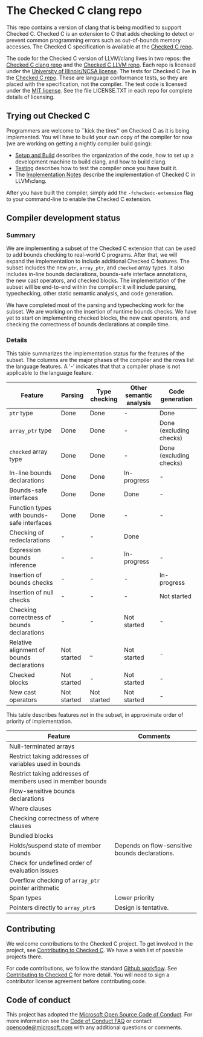 # The Checked C clang repo

This repo contains a version of clang that is being modified to support Checked C.  Checked C is
an extension to C that adds checking to detect or prevent common programming  errors such as
out-of-bounds memory accesses.  The Checked C specification is available  at the 
[Checked C repo](https://github.com/Microsoft/checkedc).


The code for the Checked C version of LLVM/clang lives in two repos: the 
[Checked C clang repo](https://github.com/Microsoft/checked-clang)
and the [Checked C LLVM repo](https://github.com/Microsoft/checkedc-llvm).  Each repo is licensed 
under the [University of Illinois/NCSA license](https://opensource.org/licenses/NCSA).
The tests for Checked C live in the [Checked C repo](https://github.com/Microsoft/checkedc).  These are
language conformance tests, so they are placed with the specification, not the compiler.
The test code is licensed under the [MIT license](https://opensource.org/licenses/MIT).
See the file LICENSE.TXT in each repo for complete details of licensing.  

## Trying out Checked C

Programmers are welcome to ``kick the tires'' on Checked C as it is being implemented.
You will have to build your own copy of the compiler for now (we are working on getting
a nightly compiler build going):

- [Setup and Build](docs/checkedc/Setup-and-Build.md) describes the organization of the code,
how to set up a development machine to build clang, and how to build clang.
- [Testing](docs/checkedc/Testing.md) describes how to test the compiler once you have built it.
- The [Implementation Notes](docs/checkedc/Implementation-Notes.md) describe the implementation of Checked C
   in LLVM\clang.

After you have built the compiler, simply add the `-fcheckedc-extension` flag to your
command-line to enable the Checked C extension.

## Compiler development status

### Summary
We are implementing a subset of the Checked C extension that can be used to add bounds
checking to real-world C programs.  After that, we will expand the implementation to include
additional Checked C features. The subset includes the new `ptr`, `array_ptr`, and `checked` 
array types. It also includes in-line bounds declarations, bounds-safe
interface annotations, the new cast operators, and checked blocks.
The implementation of the subset will be end-to-end within the
compiler: it will include parsing, typechecking, other static
semantic analysis, and code generation.

We have completed most of the parsing and typechecking work
for the subset. We are working on the insertion of runtime bounds checks.
We have yet to start on implementing checked blocks, the new cast operators, 
and checking the correctness of bounds declarations at compile time.

### Details

This table summarizes the implementation status for the
features of the subset.  The columns are the major phases of the compiler
and the rows list the language features.    A '-' indicates that that a compiler
phase is not applicable to the language feature.

|Feature                     | Parsing     | Type checking | Other semantic analysis| Code generation |
|----                        | ---         | ---           | ---                    | ----            |
|`ptr` type                  | Done        | Done          | -                      | Done             |
|`array_ptr` type           | Done        | Done          | -                      | Done (excluding checks) |
|`checked` array type        | Done        | Done          | -                      | Done (excluding checks) |
|In-line bounds declarations | Done        | Done          | In-progress            | -            |
|Bounds-safe interfaces      | Done        | Done          | Done                   | -            |
|Function types with bounds-safe interfaces|Done | Done    | -                      | -             |
|Checking of redeclarations  | -           | -             | Done                   |              | 
|Expression bounds inference | -           | -             | In-progress            | -             |
|Insertion of bounds checks  | -           | -             | -                      | In-progress   |
|Insertion of null checks    | -           | -             | -                      | Not started   |
|Checking correctness of bounds declarations | -   | -     | Not started            | -             |
|Relative alignment of bounds declarations | Not started| _| Not started            | -             |
|Checked blocks              | Not started | -             | Not started            | -             |
|New cast operators          | Not started | Not started   | Not started            | -             |

This table describes features _not_ in the subset, in approximate order of priority of implementation.

|Feature                  | Comments                             |
|-----                    |-----                                 |
|Null-terminated arrays   |                                      |
|Restrict taking addresses of variables used in bounds       |   |
|Restrict taking addresses of members used in member bounds  |   |
|Flow-sensitive bounds declarations                        |   |
|Where clauses                                             |   |
|Checking correctness of where clauses                     |   |
|Bundled blocks                                            |   |
|Holds/suspend state of member bounds                      | Depends on flow-sensitive bounds declarations. |
|Check for undefined order of evaluation issues            |   |
|Overflow checking of `array_ptr` pointer arithmetic      |   |
|Span types                                                |Lower priority|
|Pointers directly to `array_ptr`s                       |Design is tentative.|

## Contributing

We welcome contributions to the Checked C project.  To get involved in the project, see
[Contributing to Checked C](https://github.com/Microsoft/checkedc/blob/master/CONTRIBUTING.md).   We have
a wish list of possible projects there.   

For code contributions, we follow the standard
[Github workflow](https://guides.github.com/introduction/flow/).  See 
[Contributing to Checked C](https://github.com/Microsoft/checkedc/blob/master/CONTRIBUTING.md) for more detail.
You will need to sign a contributor license agreement before contributing code.

## Code of conduct

This project has adopted the
[Microsoft Open Source Code of Conduct](https://opensource.microsoft.com/codeofconduct/).
For more information see the
[Code of Conduct FAQ](https://opensource.microsoft.com/codeofconduct/faq/) or
contact [opencode@microsoft.com](mailto:opencode@microsoft.com) with any
additional questions or comments.
